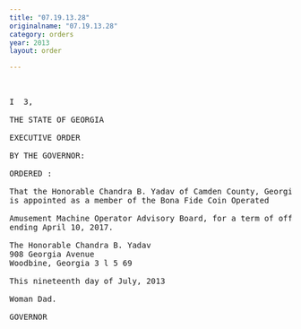 ```yaml
---
title: "07.19.13.28"
originalname: "07.19.13.28"
category: orders
year: 2013
layout: order

---
```

<pre>
 

I  3,

THE STATE OF GEORGIA

EXECUTIVE ORDER

BY THE GOVERNOR:

ORDERED :

That the Honorable Chandra B. Yadav of Camden County, Georgia,
is appointed as a member of the Bona Fide Coin Operated

Amusement Machine Operator Advisory Board, for a term of office
ending April 10, 2017.

The Honorable Chandra B. Yadav
908 Georgia Avenue
Woodbine, Georgia 3 l 5 69

This nineteenth day of July, 2013

Woman Dad.

GOVERNOR

</pre>

